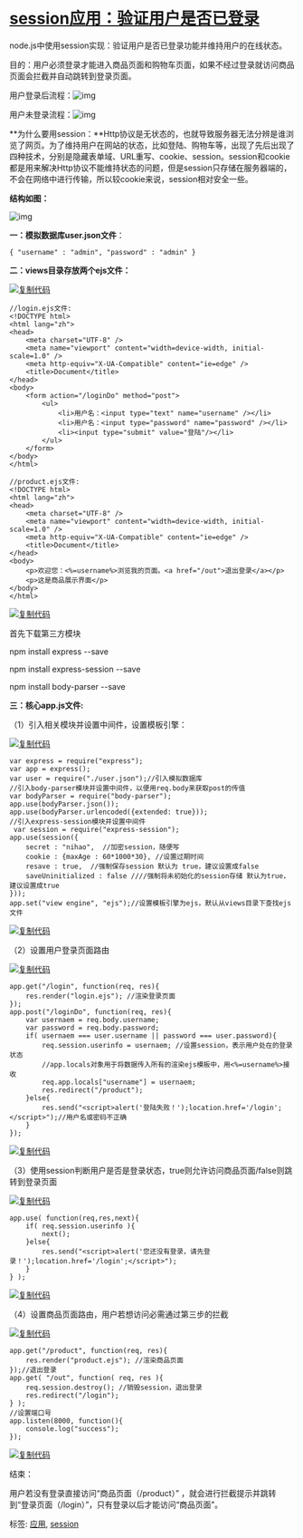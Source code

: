 # [session应用：验证用户是否已登录](https://www.cnblogs.com/luowenshuai/p/9347950.html)

node.js中使用session实现：验证用户是否已登录功能并维持用户的在线状态。

目的：用户必须登录才能进入商品页面和购物车页面，如果不经过登录就访问商品页面会拦截并自动跳转到登录页面。

用户登录后流程：![img](https://images2018.cnblogs.com/blog/1438144/201807/1438144-20180721202523058-374041567.png)                 

用户未登录流程：![img](https://images2018.cnblogs.com/blog/1438144/201807/1438144-20180721202646547-1712119142.png)

**为什么要用session：**Http协议是无状态的，也就导致服务器无法分辨是谁浏览了网页。为了维持用户在网站的状态，比如登陆、购物车等，出现了先后出现了四种技术，分别是隐藏表单域、URL重写、cookie、session。session和cookie都是用来解决Http协议不能维持状态的问题，但是session只存储在服务器端的，不会在网络中进行传输，所以较cookie来说，session相对安全一些。

**结构如图：**

![img](https://images2018.cnblogs.com/blog/1438144/201807/1438144-20180721205007451-261879932.png)

**一：模拟数据库user.json文件**：

```
{ "username" : "admin", "password" : "admin" }
```

**二：views目录存放两个ejs文件：**

[![复制代码](https://common.cnblogs.com/images/copycode.gif)](javascript:void(0);)

```
//login.ejs文件:
<!DOCTYPE html>
<html lang="zh">
<head>
    <meta charset="UTF-8" />
    <meta name="viewport" content="width=device-width, initial-scale=1.0" />
    <meta http-equiv="X-UA-Compatible" content="ie=edge" />
    <title>Document</title>
</head>
<body>
    <form action="/loginDo" method="post">
        <ul>
            <li>用户名：<input type="text" name="username" /></li>
            <li>用户名：<input type="password" name="password" /></li>
            <li><input type="submit" value="登陆"/></li>
        </ul>
    </form>
</body>
</html>

//product.ejs文件:
<!DOCTYPE html>
<html lang="zh">
<head>
    <meta charset="UTF-8" />
    <meta name="viewport" content="width=device-width, initial-scale=1.0" />
    <meta http-equiv="X-UA-Compatible" content="ie=edge" />
    <title>Document</title>
</head>
<body>
    <p>欢迎您：<%=username%>浏览我的页面。<a href="/out">退出登录</a></p>
    <p>这是商品展示界面</p>
</body>
</html>
```

[![复制代码](https://common.cnblogs.com/images/copycode.gif)](javascript:void(0);)

首先下载第三方模块

npm install express --save

npm install express-session --save

npm install body-parser --save

**三：核心app.js文件:**

（1）引入相关模块并设置中间件，设置模板引擎：

[![复制代码](https://common.cnblogs.com/images/copycode.gif)](javascript:void(0);)

```
var express = require("express");
var app = express();
var user = require("./user.json");//引入模拟数据库
//引入body-parser模块并设置中间件，以便用req.body来获取post的传值
var bodyParser = require("body-parser");
app.use(bodyParser.json());
app.use(bodyParser.urlencoded({extended: true}));
//引入express-session模块并设置中间件
 var session = require("express-session");
app.use(session({
    secret : "nihao",  //加密session，随便写
    cookie : {maxAge : 60*1000*30}, //设置过期时间
    resave : true,  //强制保存session 默认为 true，建议设置成false
    saveUninitialized : false ////强制将未初始化的session存储 默认为true，建议设置成true
}));
app.set("view engine", "ejs");//设置模板引擎为ejs，默认从views目录下查找ejs文件
```

[![复制代码](https://common.cnblogs.com/images/copycode.gif)](javascript:void(0);)

（2）设置用户登录页面路由

[![复制代码](https://common.cnblogs.com/images/copycode.gif)](javascript:void(0);)

```
app.get("/login", function(req, res){
    res.render("login.ejs"); //渲染登录页面
});
app.post("/loginDo", function(req, res){
    var usernaem = req.body.username;
    var password = req.body.password;
    if( usernaem === user.username || password === user.password){
        req.session.userinfo = usernaem; //设置session，表示用户处在的登录状态
        //app.locals对象用于将数据传入所有的渲染ejs模板中，用<%=username%>接收
        req.app.locals["username"] = usernaem; 
        res.redirect("/product");
    }else{
        res.send("<script>alert('登陆失败！');location.href='/login';</script>");//用户名或密码不正确
    }
});
```

[![复制代码](https://common.cnblogs.com/images/copycode.gif)](javascript:void(0);)

（3）使用session判断用户是否是登录状态，true则允许访问商品页面/false则跳转到登录页面

[![复制代码](https://common.cnblogs.com/images/copycode.gif)](javascript:void(0);)

```
app.use( function(req,res,next){
    if( req.session.userinfo ){
        next();
    }else{
        res.send("<script>alert('您还没有登录，请先登录！');location.href='/login';</script>");
    }
} );
```

[![复制代码](https://common.cnblogs.com/images/copycode.gif)](javascript:void(0);)

（4）设置商品页面路由，用户若想访问必需通过第三步的拦截

[![复制代码](https://common.cnblogs.com/images/copycode.gif)](javascript:void(0);)

```
app.get("/product", function(req, res){
    res.render("product.ejs"); //渲染商品页面
});//退出登录
app.get( "/out", function( req, res ){
    req.session.destroy(); //销毁session，退出登录
    res.redirect("/login");
} );
//设置端口号
app.listen(8000, function(){
    console.log("success");
});
```

[![复制代码](https://common.cnblogs.com/images/copycode.gif)](javascript:void(0);)

结束：

用户若没有登录直接访问“商品页面（/product）” ，就会进行拦截提示并跳转到“登录页面（/login）”，只有登录以后才能访问“商品页面”。

标签: [应用](https://www.cnblogs.com/luowenshuai/tag/%E5%BA%94%E7%94%A8/), [session](https://www.cnblogs.com/luowenshuai/tag/session/)